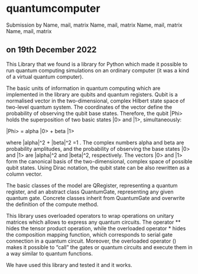 # quantumcomputer

Submission by
Name, mail, matrix
Name, mail, matrix
Name, mail, matrix
Name, mail, matrix

on 19th December 2022
---

This Library that we found is a library for Python which made it possible to run quantum computing simulations on an ordinary computer (it was a kind of a virtual quantum computer).

The basic units of information in quantum computing which are implemented in the library are qubits and quantum registers. Qubit is a normalised vector in the two-dimensional, complex Hilbert state space of two-level quantum system. The coordinates of the vector define the probability of observing the qubit base states. Therefore, the qubit |Phi> holds the superposition of two basic states |0> and |1>, simultaneously:

|Phi> = alpha |0> + beta |1>

where |alpha|^2 + |beta|^2 =1 . The complex numbers alpha and beta are probability amplitudes, and the probability of observing the base states |0> and |1> are |alpha|^2 and |beta|^2, respectively. The vectors |0> and |1> form the canonical basis of the two-dimensional, complex space of possible qubit states. Using Dirac notation, the qubit state can be also rewritten as a column vector.

The basic classes of the model are QRegister, representing a quantum register, and an abstract class QuantumGate, representing any given quantum gate. Concrete classes inherit from QuantumGate and overwrite the definition of the compute method. 

This library uses overloaded operators to wrap operations on unitary matrices which allows to express any quantum circuits. The operator ** hides the tensor product operation, while the overloaded operator * hides the composition mapping function, which corresponds to serial gate connection in a quantum circuit. Moreover, the overloaded operator () makes it possible to “call” the gates or quantum circuits and execute them in a way similar to quantum functions.

We have used this library and tested it and it works.
